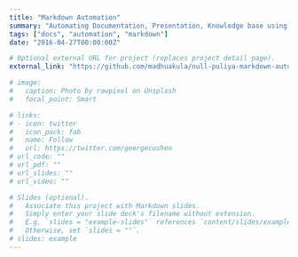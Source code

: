 ```yaml
---
title: "Markdown Automation"
summary: "Automating Documentation, Presentation, Knowledge base using Markdown (Zero to Hero)"
tags: ["docs", "automation", "markdown"]
date: "2016-04-27T00:00:00Z"

# Optional external URL for project (replaces project detail page).
external_link: "https://github.com/madhuakula/null-puliya-markdown-automation"

# image:
#   caption: Photo by rawpixel on Unsplash
#   focal_point: Smart

# links:
# - icon: twitter
#   icon_pack: fab
#   name: Follow
#   url: https://twitter.com/georgecushen
# url_code: ""
# url_pdf: ""
# url_slides: ""
# url_video: ""

# Slides (optional).
#   Associate this project with Markdown slides.
#   Simply enter your slide deck's filename without extension.
#   E.g. `slides = "example-slides"` references `content/slides/example-slides.md`.
#   Otherwise, set `slides = ""`.
# slides: example
---
```

